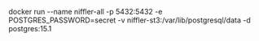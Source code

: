 docker run --name niffler-all -p 5432:5432 -e POSTGRES_PASSWORD=secret -v niffler-st3:/var/lib/postgresql/data -d postgres:15.1